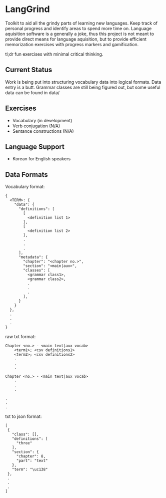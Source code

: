 LangGrind
=========

Toolkit to aid all the grindy parts of learning new languages. Keep track of
personal progress and identify areas to spend more time on. Language aquisition
software is a generally a joke, thus this project is not meant to provide
direct means for language aquisition, but to provide efficient memorization
exercises with progress markers and gamification.

tl;dr fun exercises with minimal critical thinking.


Current Status
--------------

Work is being put into structuring vocabulary data into logical formats. Data
entry is a butt. Grammar classes are still being figured out, but some useful
data can be found in data/


Exercises
---------
* Vocabulary (in development)
* Verb conjugation (N/A)
* Sentance constructions (N/A)


Language Support
----------------
* Korean for English speakers


Data Formats
------------

Vocabulary format:
    
    {
      <TERM>: {
        "data": {
          "definitions": [
            [
              <definition list 1>
            ],
            [
              <definition list 2>
            ],
            .
            .
            .
          ],
          "metadata": {
            "chapter": "<chapter no.>",
            "section": "<main|aux>",
            "classes": [
              <grammar class1>,
              <grammar class2>,
              .
              .
              .
            ],
          }
        }
      },
      .
      .
      .
    }

raw txt format:

    Chapter <no.> - <main text|aux vocab>
        <term1>; <csv definitions1>
        <term2>; <csv definitions2>
        .
        .
        .
    
    Chapter <no.> - <main text|aux vocab>
        .
        .
        .

    .
    .
    .

txt to json format:

    [
     {
       "class": [],
       "definitions": [
         "three"
       ],
       "section": {
         "chapter": 8,
         "part": "text"
       },
       "term": "\uc138"
     },
     .
     .
     .
    ]

